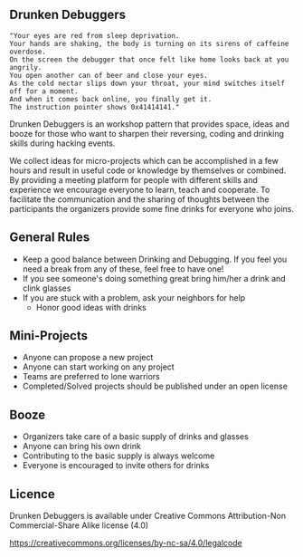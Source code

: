 Drunken Debuggers
-----------------

    "Your eyes are red from sleep deprivation. 
    Your hands are shaking, the body is turning on its sirens of caffeine overdose. 
    On the screen the debugger that once felt like home looks back at you angrily.
    You open another can of beer and close your eyes.
    As the cold nectar slips down your throat, your mind switches itself off for a moment.
    And when it comes back online, you finally get it.
    The instruction pointer shows 0x41414141."

Drunken Debuggers is an workshop pattern that provides space, ideas and booze for those who want to sharpen their reversing, coding and drinking skills during hacking events.

We collect ideas for micro-projects which can be accomplished in a few hours and result in useful code or knowledge by themselves or combined. By providing a meeting platform for people with different skills and experience we encourage everyone to learn, teach and cooperate. To facilitate the communication and the sharing of thoughts between the participants the organizers provide some fine drinks for everyone who joins. 

General Rules
-------------

* Keep a good balance between Drinking and Debugging. If you feel you need a break from any of these, feel free to have one!
* If you see someone's doing something great bring him/her a drink and clink glasses
* If you are stuck with a problem, ask your neighbors for help
  * Honor good ideas with drinks

Mini-Projects
-------------

* Anyone can propose a new project
* Anyone can start working on any project
* Teams are preferred to lone warriors
* Completed/Solved projects should be published under an open license

Booze
-----

* Organizers take care of a basic supply of drinks and glasses
* Anyone can bring his own drink
* Contributing to the basic supply is always welcome
* Everyone is encouraged to invite others for drinks

Licence
-------

Drunken Debuggers is available under Creative Commons Attribution-Non Commercial-Share Alike license (4.0)

https://creativecommons.org/licenses/by-nc-sa/4.0/legalcode
